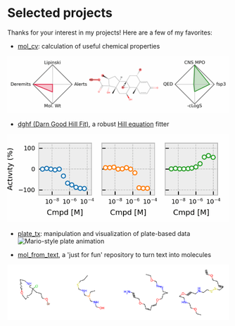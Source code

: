 # Selected projects

Thanks for your interest in my projects! Here are a few of my favorites:

- [mol_cv](https://github.com/prheenan/mol_cv): calculation of useful chemical properties

![Animation of molecules properties](assets/img/mol_cv.gif)

- [dghf (Darn Good Hill Fit)](https://github.com/prheenan/dghf), a robust [Hill equation](https://en.wikipedia.org/wiki/Hill_equation_(biochemistry)) fitter

![Animation of hill fits](assets/img/dghf_gallery.gif)

- [plate_tx](https://github.com/prheenan/plate_tx.git): manipulation and visualization of plate-based data
![Mario-style plate animation](assets/img/mario.gif)

- [mol_from_text](https://github.com/prheenan/mol_from_text), a 'just for fun' repository to turn text into molecules

![Animation of '4fun' string using mol_from_text](assets/img/mol_from_text_4fun.gif)
